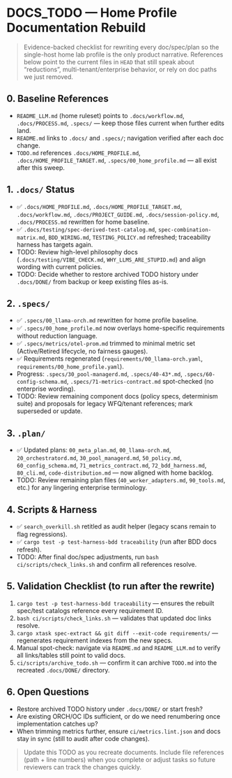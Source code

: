 # DOCS_TODO — Home Profile Documentation Rebuild

> Evidence-backed checklist for rewriting every doc/spec/plan so the single-host home lab profile is the only product narrative. References below point to the current files in `HEAD` that still speak about “reductions”, multi-tenant/enterprise behavior, or rely on doc paths we just removed.

## 0. Baseline References
- `README_LLM.md` (home ruleset) points to `.docs/workflow.md`, `.docs/PROCESS.md`, `.specs/` — keep those files current when further edits land.
- `README.md` links to `.docs/` and `.specs/`; navigation verified after each doc change.
- `TODO.md` references `.docs/HOME_PROFILE.md`, `.docs/HOME_PROFILE_TARGET.md`, `.specs/00_home_profile.md` — all exist after this sweep.

## 1. `.docs/` Status
- ✅ `.docs/HOME_PROFILE.md`, `.docs/HOME_PROFILE_TARGET.md`, `.docs/workflow.md`, `.docs/PROJECT_GUIDE.md`, `.docs/session-policy.md`, `.docs/PROCESS.md` rewritten for home baseline.
- ✅ `.docs/testing/spec-derived-test-catalog.md`, `spec-combination-matrix.md`, `BDD_WIRING.md`, `TESTING_POLICY.md` refreshed; traceability harness has targets again.
- TODO: Review high-level philosophy docs (`.docs/testing/VIBE_CHECK.md`, `WHY_LLMS_ARE_STUPID.md`) and align wording with current policies.
- TODO: Decide whether to restore archived TODO history under `.docs/DONE/` from backup or keep existing files as-is.

## 2. `.specs/`
- ✅ `.specs/00_llama-orch.md` rewritten for home profile baseline.
- ✅ `.specs/00_home_profile.md` now overlays home-specific requirements without reduction language.
- ✅ `.specs/metrics/otel-prom.md` trimmed to minimal metric set (Active/Retired lifecycle, no fairness gauges).
- ✅ Requirements regenerated (`requirements/00_llama-orch.yaml`, `requirements/00_home_profile.yaml`).
- Progress: `.specs/30_pool-managerd.md`, `.specs/40-43*.md`, `.specs/60-config-schema.md`, `.specs/71-metrics-contract.md` spot-checked (no enterprise wording).
- TODO: Review remaining component docs (policy specs, determinism suite) and proposals for legacy WFQ/tenant references; mark superseded or update.

## 3. `.plan/`
- ✅ Updated plans: `00_meta_plan.md`, `00_llama-orch.md`, `20_orchestratord.md`, `30_pool_managerd.md`, `50_policy.md`, `60_config_schema.md`, `71_metrics_contract.md`, `72_bdd_harness.md`, `80_cli.md`, `code-distribution.md` — now aligned with home backlog.
- TODO: Review remaining plan files (`40_worker_adapters.md`, `90_tools.md`, etc.) for any lingering enterprise terminology.

## 4. Scripts & Harness
- ✅ `search_overkill.sh` retitled as audit helper (legacy scans remain to flag regressions).
- ✅ `cargo test -p test-harness-bdd traceability` (run after BDD docs refresh).
- TODO: After final doc/spec adjustments, run `bash ci/scripts/check_links.sh` and confirm all references resolve.

## 5. Validation Checklist (to run after the rewrite)
1. `cargo test -p test-harness-bdd traceability` — ensures the rebuilt spec/test catalogs reference every requirement ID.
2. `bash ci/scripts/check_links.sh` — validates that updated doc links resolve.
3. `cargo xtask spec-extract && git diff --exit-code requirements/` — regenerates requirement indexes from the new specs.
4. Manual spot-check: navigate via `README.md` and `README_LLM.md` to verify all links/tables still point to valid docs.
5. `ci/scripts/archive_todo.sh` — confirm it can archive `TODO.md` into the recreated `.docs/DONE/` directory.

## 6. Open Questions
- Restore archived TODO history under `.docs/DONE/` or start fresh?
- Are existing ORCH/OC IDs sufficient, or do we need renumbering once implementation catches up?
- When trimming metrics further, ensure `ci/metrics.lint.json` and docs stay in sync (still to audit after code changes).

> Update this TODO as you recreate documents. Include file references (path + line numbers) when you complete or adjust tasks so future reviewers can track the changes quickly.

